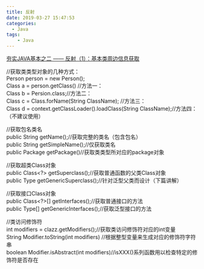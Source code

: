 ```yaml
---
title: 反射
date: 2019-03-27 15:47:53
categories:
  - Java
tags: 
	- Java
---
```


[夯实JAVA基本之二 —— 反射（1）：基本类周边信息获取](http://blog.csdn.net/harvic880925/article/details/50072739)

//获取类类型对象的几种方式：  
Person person = new Person();    
Class a = person.getClass() //方法一：  
Class b = Persion.class;//方法二：  
Class c = Class.forName(String ClassName); //方法三：  
Class d = context.getClassLoader().loadClass(String ClassName);//方法四：（不建议使用）  
  
//获取包名类名  
public String getName();//获取完整的类名（包含包名）  
public String getSimpleName();//仅获取类名  
public Package getPackage()//获取类类型所对应的package对象  
  
//获取超类Class对象  
public Class<?> getSuperclass();//获取普通函数的父类Class对象  
public Type getGenericSuperclass();//针对泛型父类而设计（下篇讲解）  
  
//获取接口Class对象  
public Class<?>[] getInterfaces();//获取普通接口的方法  
public Type[] getGenericInterfaces();//获取泛型接口的方法  
  
//类访问修饰符  
int modifiers = clazz.getModifiers();//获取类访问修饰符对应的int变量  
String Modifier.toString(int modifiers) //根据整型变量来生成对应的修饰符字符串  
boolean Modifier.isAbstract(int modifiers)//isXXX()系列函数用以检查特定的修饰符是否存在  